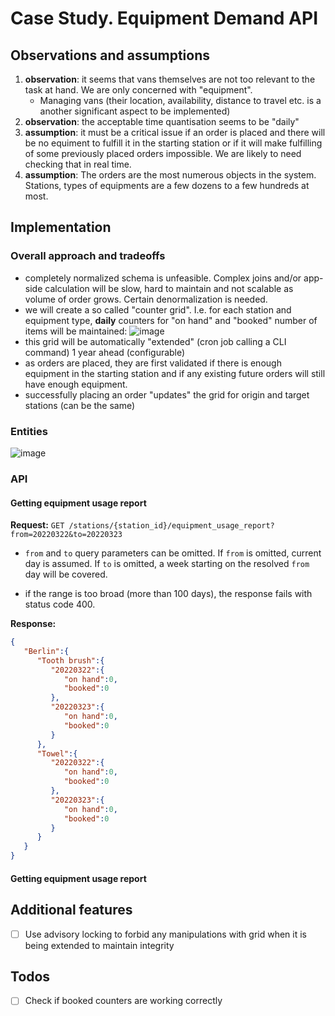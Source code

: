 # Case Study. Equipment Demand API

## Observations and assumptions

1. **observation**: it seems that vans themselves are not too relevant to the task at hand. We are only concerned with "equipment". 
   - Managing vans (their location, availability, distance to travel etc. is a another significant aspect to be implemented)
1. **observation**: the acceptable time quantisation seems to be "daily"
1. **assumption**: it must be a critical issue if an order is placed and there will be no equiment to fulfill it in the starting station or if it will make fulfilling of some previously placed orders impossible. We are likely to need checking that in real time. 
2. **assumption**: The orders are the most numerous objects in the system. Stations, types of equipments are a few dozens to a few hundreds at most. 

## Implementation
### Overall approach and tradeoffs

- completely normalized schema is unfeasible. Complex joins and/or app-side calculation will be slow, hard to maintain and not scalable as volume of order grows. Certain denormalization is needed.
- we will create a so called "counter grid". I.e. for each station and equipment type, **daily** counters for "on hand" and "booked" number of items will be maintained:
  ![image](https://user-images.githubusercontent.com/21345604/159531361-abf47771-d15c-41d2-87b4-cfc3373cea95.png)
- this grid will be automatically "extended" (cron job calling a CLI command) 1 year ahead (configurable)
- as orders are placed, they are first validated if there is enough equipment in the starting station and if any existing future orders will still have enough equipment.
- successfully placing an order "updates" the grid for origin and target stations (can be the same)

### Entities
![image](https://user-images.githubusercontent.com/21345604/159418967-7fcd7c40-0abd-413d-827e-f27d734e0c18.png)

### API

#### Getting equipment usage report

**Request:**
`GET /stations/{station_id}/equipment_usage_report?from=20220322&to=20220323`

- `from` and `to` query parameters can be omitted. If `from` is omitted, current day is assumed. If `to` is omitted, a week starting on the resolved `from` day will be covered.

- if the range is too broad (more than 100 days), the response fails with status code 400.

**Response:**
```json
{
   "Berlin":{
      "Tooth brush":{
         "20220322":{
            "on hand":0,
            "booked":0
         },
         "20220323":{
            "on hand":0,
            "booked":0
         }
      },
      "Towel":{
         "20220322":{
            "on hand":0,
            "booked":0
         },
         "20220323":{
            "on hand":0,
            "booked":0
         }
      }
   }
}
```
#### Getting equipment usage report


## Additional features
- [ ] Use advisory locking to forbid any manipulations with grid when it is being extended to maintain integrity

## Todos
- [ ] Check if booked counters are working correctly
